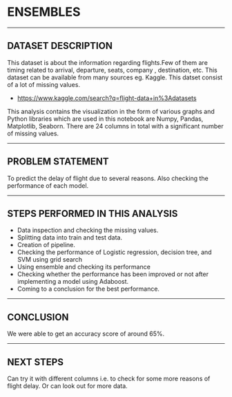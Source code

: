 # ENSEMBLES
_____________________________________________________________________________________________________________________________________________________________________________
## DATASET DESCRIPTION
This dataset is about the information regarding flights.Few of them are timing related to arrival, departure, seats, company , destination, etc. This dataset can be available from many sources eg. Kaggle. This datset consist of a lot of missing values.
- https://www.kaggle.com/search?q=flight-data+in%3Adatasets

This analysis contains the visualization in the form of various graphs and Python libraries which are used in this notebook are Numpy, Pandas, Matplotlib, Seaborn. There are 24 columns in total with a significant number of missing values.
_____________________________________________________________________________________________________________________________________________________________________________
## PROBLEM STATEMENT
To predict the delay of flight due to several reasons. Also checking the performance of each model.
_____________________________________________________________________________________________________________________________________________________________________________
## STEPS PERFORMED IN THIS ANALYSIS
- Data inspection and checking the missing values.
- Splitting data into train and test data.
- Creation of pipeline.
- Checking the performance of Logistic regression, decision tree, and SVM using grid search
- Using ensemble and checking its performance
- Checking whether the performance has been improved or not after implementing a model using Adaboost.
- Coming to a conclusion for the best performance.
_____________________________________________________________________________________________________________________________________________________________________________
## CONCLUSION
We were able to get an accuracy score of around 65%.
______________________________________________________________________________________________________________________________________________________________________________
## NEXT STEPS
Can try it with different columns i.e. to check for some more reasons of flight delay. Or can look out for more data.


